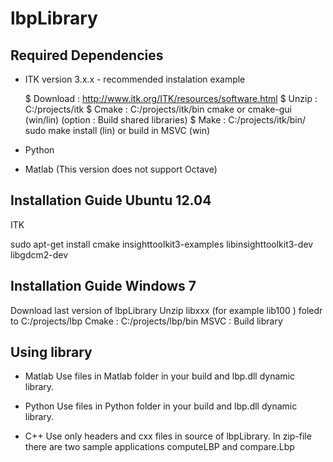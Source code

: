 lbpLibrary
==========

Required Dependencies
---------------------

* ITK version 3.x.x - recommended instalation example

  $ Download :  http://www.itk.org/ITK/resources/software.html
  $ Unzip : C:/projects/itk
  $ Cmake : C:/projects/itk/bin cmake or cmake-gui (win/lin)  (option : Build shared libraries) 
  $ Make : C:/projects/itk/bin/ sudo make install (lin)  or build in MSVC (win)

* Python

* Matlab (This version does not support Octave)

Installation Guide Ubuntu 12.04 
-------------------------------

ITK

sudo apt-get install cmake insighttoolkit3-examples libinsighttoolkit3-dev libgdcm2-dev

Installation Guide Windows 7 
-------------------------------
Download last version of lbpLibrary
Unzip libxxx (for example lib100 ) foledr to C:/projects/lbp
Cmake : C:/projects/lbp/bin
MSVC : Build library

Using library
-------------

* Matlab
Use files in Matlab folder in your build and lbp.dll dynamic library.

* Python
Use files in Python folder in your build and lbp.dll dynamic library.

* C++
Use only headers and cxx files in source of lbpLibrary. In zip-file there are two sample applications computeLBP and compare.Lbp



